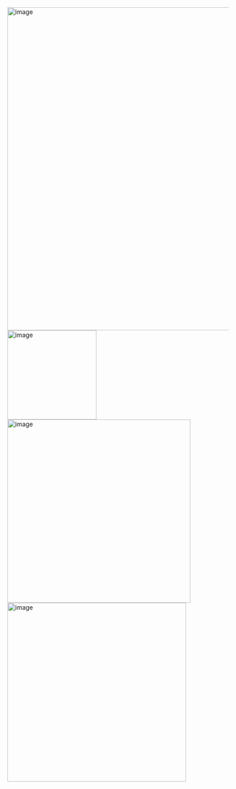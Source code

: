 <img width="735" alt="image" src="https://github.com/Bohdana-Zarembovska/PythonWEB/assets/125612553/b17600ed-f54e-429b-8b51-79a6077f288e">
<img width="203" alt="image" src="https://github.com/Bohdana-Zarembovska/PythonWEB/assets/125612553/44456d20-268c-4635-a89f-c673af3f3a8f">
<img width="417" alt="image" src="https://github.com/Bohdana-Zarembovska/PythonWEB/assets/125612553/13408e12-0e72-4804-a297-9baa6b5f3db9">
<img width="407" alt="image" src="https://github.com/Bohdana-Zarembovska/PythonWEB/assets/125612553/6f439e1a-91a9-4b01-9d7e-33d935739586">









